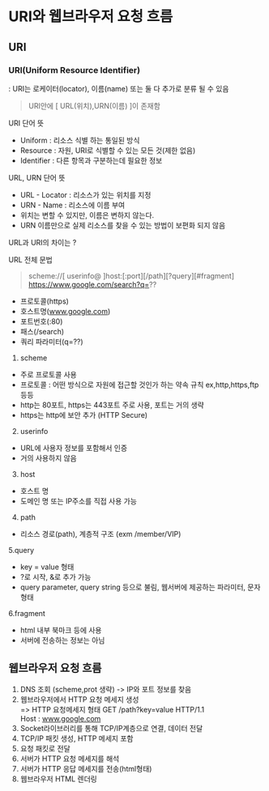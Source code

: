 # URI와 웹브라우저 요청 흐름

## URI
### URI(Uniform Resource Identifier)
: URI는 로케이터(locator), 이름(name) 또는 둘 다 추가로 분류 될 수 있음  

> URI안에 [ URL(위치),URN(이름) ]이 존재함

URI 단어 뜻
- Uniform : 리소스 식별 하는 통일된 방식
- Resource : 자원, URI로 식별할 수 있는 모든 것(제한 없음)
- Identifier : 다른 항목과 구분하는데 필요한 정보

URL, URN 단어 뜻 
- URL - Locator : 리소스가 있는 위치를 지정
- URN - Name : 리소스에 이름 부여
- 위치는 변할 수 있지만, 이름은 변하지 않는다.  
- URN 이름만으로 실제 리소스를 찾을 수 있는 방법이 보편화 되지 않음

URL과  URI의 차이는 ?

URL 전체 문법
> scheme://[ userinfo@ ]host:[:port][/path][?query][#fragment]
 https://www.google.com/search?q=??

- 프로토콜(https)
- 호스트명(www.google.com)
- 포트번호(:80)
- 패스(/search)
- 쿼리 파라미터(q=??)

1. scheme
- 주로 프로토콜 사용
- 프로토콜 : 어떤 방식으로 자원에 접근할 것인가 하는 약속 규칙 ex,http,https,ftp등등
- http는 80포트, https는 443포트 주로 사용, 포트는 거의 생략
- https는 http에 보안 추가 (HTTP Secure)

2.  userinfo
- URL에 사용자 정보를 포함해서 인증
- 거의 사용하지 않음

3. host
- 호스트 명
- 도메인 명 또는 IP주소를 직접 사용 가능

4. path
- 리소스 경로(path), 계층적 구조 (exm /member/VIP)

5.query
- key = value 형태
- ?로 시작, &로 추가 가능
- query parameter, query string 등으로 불림, 웹서버에 제공하는 파라미터, 문자형태 

6.fragment
- html 내부 북마크 등에 사용
- 서버에 전송하는 정보는 아님

## 웹브라우저 요청 흐름

1. DNS 조회 (scheme,prot 생략) -> IP와 포트 정보를 찾음
2. 웹브라우저에서 HTTP 요청 메세지 생성  
=> HTTP 요청메세지 형태
GET /path?key=value HTTP/1.1  
Host : www.google.com
3. Socket라이브러리를 통해 TCP/IP계층으로 연결, 데이터 전달
4. TCP/IP 패킷 생성, HTTP 메세지 포함
5. 요청 패킷로 전달
6. 서버가 HTTP 요청 메세지를 해석
7. 서버가 HTTP 응답 메세지를 전송(html형태)
8. 웹브라우저 HTML 렌더링